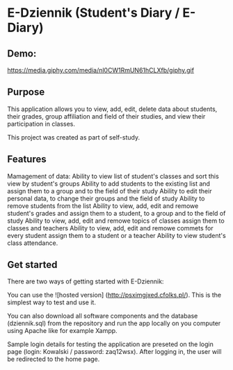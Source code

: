 # E-Dziennik (Student's Diary / E-Diary)

## Demo:

https://media.giphy.com/media/nl0CW1RmUN61hCLXfb/giphy.gif

## Purpose
This application allows you to view, add, edit, delete data about students, their grades, group affiliation and field of their studies, and view their participation in classes. 

This project was created as part of self-study.

## Features
Mamagement of data:
Ability to view list of student's classes and sort this view by student's groups
Ability to add students to the existing list and assign them to a group and to the field of their study
Ability to edit their personal data, to change their groups and the field of study
Ability to remove students from the list
Ability to view, add, edit and remowe student's grades and assign them to a student, to a group and to the field of study
Ability to view, add, edit and remowe topics of classes assign them to classes and teachers
Ability to view, add, edit and remowe commets for every student assign them to a student or a teacher
Ability to view student's class attendance.

## Get started
There are two ways of getting started with E-Dziennik:

You can use the ![hosted version] (http://psximgjxed.cfolks.pl/). This is the simplest way to test and use it.

You can also download all software components and the database (dziennik.sql) from the repository and run the app locally on you computer using Apache like for example Xampp.

Sample login details for testing the application are preseted on the login page (login: Kowalski / password: zaq12wsx). After logging in, the user will be redirected to the home page.